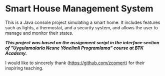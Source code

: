 # Smart House Management System
This is a Java console project simulating a smart home. It includes features such as lights, a thermostat, and a security system, and allows the user to manage and monitor their states.

***This project was based on the assignment script in the interface section of "Uygulamalarla Nesne Yönelimli Programlama" course at BTK Academy.***

I would like to sincerely thank (https://github.com/zcomert) for their inspiring teaching.

